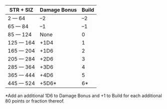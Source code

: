 <!-- TITLE: Damage Bonus and Build -->
<!-- SUBTITLE: Damage bonus and build table -->


STR + SIZ | Damage Bonus | Build
--- | --- | ---
2 — 64 | –2 | –2
65 — 84 | –1 | –1
85 — 124 | None | 0
125 — 164 |  +1D4 | 1
165 — 204 |  +1D6 | 2
205 — 284 | +2D6 | 3
285 — 364 | +3D6 | 4
365 — 444 | +4D6 | 5
445 — 524 |  +5D6* | 6*

*Add an additional 1D6 to Damage Bonus and +1 to
Build for each additional 80 points or fraction thereof.

